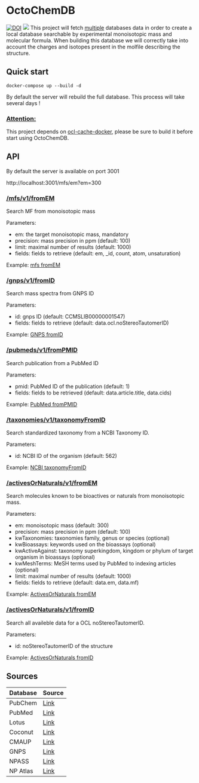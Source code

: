 # OctoChemDB

[![DOI](https://www.zenodo.org/badge/134719303.svg)](https://www.zenodo.org/badge/latestdoi/134719303)
![](https://user-images.githubusercontent.com/92425679/216966923-1ce0ddc0-ee39-44cf-9727-85c907922c6b.png)
This project will fetch [multiple](#Sources) databases data in order to create a local database searchable by experimental monoisotopic mass and molecular formula. When building this database we will correctly take into account the charges and isotopes present in the molfile describing the structure.

## Quick start

```
docker-compose up --build -d
```

By default the server will rebuild the full database. This process will take several days !

### <ins>Attention:</ins>

This project depends on [ocl-cache-docker](https://github.com/cheminfo/ocl-cache-docker), please be sure to build it before start using OctoChemDB.

## API

By default the server is available on port 3001

http://localhost:3001/mfs/em?em=300

### <ins>/mfs/v1/fromEM</ins>

Search MF from monoisotopic mass

Parameters:

- em: the target monoisotopic mass, mandatory
- precision: mass precision in ppm (default: 100)
- limit: maximal number of results (default: 1000)
- fields: fields to retrieve (default: em, \_id, count, atom, unsaturation)

Example: [mfs fromEM](http://localhost:3001/mfs/v1/fromEM?em=300&precision=100&limit=10&fields=_id)

### <ins>/gnps/v1/fromID</ins>

Search mass spectra from GNPS ID

Parameters:

- id: gnps ID (default: CCMSLIB00000001547)
- fields: fields to retrieve (default: data.ocl.noStereoTautomerID)

Example: [GNPS fromID](http://localhost:3001/gnps/v1/fromID?id=CCMSLIB00000001547&fields=data.ocl.noStereoTautomerID)

### <ins>/pubmeds/v1/fromPMID</ins>

Search publication from a PubMed ID

Parameters:

- pmid: PubMed ID of the publication (default: 1)
- fields: fields to be retrieved (default: data.article.title, data.cids)

Example: [PubMed fromPMID](http://localhost:3001/pubmeds/v1/fromPMID?pmid=1&fields=data.article.title%2Cdata.cids)

### <ins>/taxonomies/v1/taxonomyFromID</ins>

Search standardized taxonomy from a NCBI Taxonomy ID.

Parameters:

- id: NCBI ID of the organism (default: 562)

Example: [NCBI taxonomyFromID](http://localhost:3001/taxonomies/v1/taxonomyFromID?id=562)

### <ins>/activesOrNaturals/v1/fromEM</ins>

Search molecules known to be bioactives or naturals from monoisotopic mass.

Parameters:

- em: monoisotopic mass (default: 300)
- precision: mass precision in ppm (default: 100)
- kwTaxonomies: taxonomies family, genus or species (optional)
- kwBioassays: keywords used on the bioassays (optional)
- kwActiveAgainst: taxonomy superkingdom, kingdom or phylum of target organism in bioassays (optional)
- kwMeshTerms: MeSH terms used by PubMed to indexing articles (optional)
- limit: maximal number of results (default: 1000)
- fields: fields to retrieve (default: data.em, data.mf)

Example: [ActivesOrNaturals fromEM](http://localhost:3001/activesOrNaturals/v1/fromEM?em=334.17&precision=1000&kwActiveAgainst=viruses&limit=10&fields=data.em%2C%20data.mf)

### <ins>/activesOrNaturals/v1/fromID</ins>

Search all availeble data for a OCL noStereoTautomerID.

Parameters:

- id: noStereoTautomerID of the structure

Example: [ActivesOrNaturals fromID](http://localhost:3001/activesOrNaturals/v1/fromID?id=fasAP@@JlDnRJJJIRZIUHqPcINjjjjjjZj%60@uTcFLLpKEl%5EqGF%5CEpOGzPpMGGpq%7CL)

## Sources

<!-- TABLE_GENERATE_START -->

| Database | Source                                                          |
| -------- | --------------------------------------------------------------- |
| PubChem  | [Link](https://pubchem.ncbi.nlm.nih.gov/)                       |
| PubMed   | [Link](https://pubmed.ncbi.nlm.nih.gov/)                        |
| Lotus    | [Link](https://lotus.naturalproducts.net/)                      |
| Coconut  | [Link](https://coconut.naturalproducts.net/)                    |
| CMAUP    | [Link](https://bidd.group/CMAUP/)                               |
| GNPS     | [Link](https://gnps.ucsd.edu/ProteoSAFe/static/gnps-splash.jsp) |
| NPASS    | [Link](https://bidd.group/NPASS/)                               |
| NP Atlas | [Link](https://www.npatlas.org/)                                |

<!-- TABLE_GENERATE_END -->
